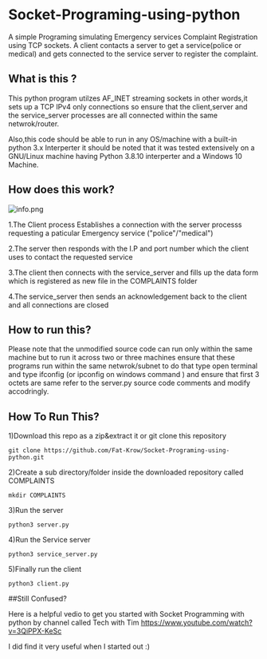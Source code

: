 # Socket-Programing-using-python
A simple Programing simulating Emergency services Complaint Registration using TCP sockets.
A client contacts a server to get a service(police or medical)
and gets connected to the service server to register the complaint.
## What is this ?

  This python program utilzes AF_INET streaming sockets in other words,it sets up a TCP  IPv4 only connections
  so ensure that the client,server and the service_server processes are all connected within the same netwrok/router.

  Also,this code should be able to run in any OS/machine with a built-in python 3.x Interperter it should be noted that 
  it was tested extensively on a GNU/Linux machine having Python 3.8.10 interperter and a Windows 10 Machine.
 
## How does this work?
   ![info.png](https://user-images.githubusercontent.com/91942626/177193455-9dff60b9-d379-4493-bbcd-58e0a644c898.png)

   1.The Client process Establishes a connection with the server processs requesting a paticular Emergency service ("police"/"medical")
   
   2.The server then responds with the I.P and port number which the client uses to contact the requested service
   
   3.The client then connects with  the service_server and fills up the data form which is registered as new file in the COMPLAINTS folder
   
   4.The service_server then sends an acknowledgement back to the client and  all connections are closed
   
## How to run  this?
  Please note that the unmodified source code can run only within the same machine
  but to run it across  two or three machines ensure that
  these programs run within the same netwrok/subnet 
  to do that type open terminal and type ifconfig (or ipconfig on windows command )
  and ensure that first 3 octets are same refer to the server.py source code comments and modify accodringly.
    
## How To Run This?
1)Download this repo as a zip&extract it  or git clone this repository
    
    git clone https://github.com/Fat-Krow/Socket-Programing-using-python.git

2)Create a sub directory/folder inside the downloaded repository called COMPLAINTS
    
    mkdir COMPLAINTS

3)Run the server
 
    python3 server.py
    
4)Run the Service server

    python3 service_server.py
    
5)Finally run  the client

    python3 client.py

##Still Confused?
  
  Here is a helpful vedio to get you started with Socket Programming with python by channel called Tech with Tim
  https://www.youtube.com/watch?v=3QiPPX-KeSc
  
  I did find  it very useful when I started out :) 
